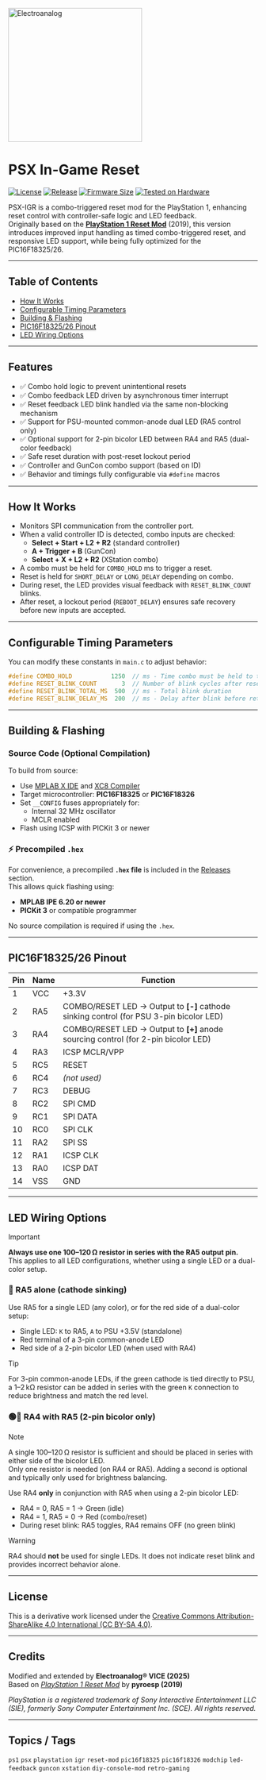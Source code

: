 <a name="top"></a>

<a href="https://www.electroanalog.com">
  <img src="https://electroanalog.github.io/img/electroanalog_logo.png" alt="Electroanalog" width="270px" />
</a>

# PSX In-Game Reset

[![License](https://img.shields.io/github/license/Electroanalog/PSX-IGR)](LICENSE)
[![Release](https://img.shields.io/github/v/release/Electroanalog/PSX-IGR)](../../releases)
[![Firmware Size](https://img.shields.io/badge/Firmware%20Size-4.45KB-blue)](../../releases)
[![Tested on Hardware](https://img.shields.io/badge/Tested-PlayStation-success)]()

PSX-IGR is a combo-triggered reset mod for the PlayStation 1, enhancing reset control with controller-safe logic and LED feedback.  
Originally based on the [**PlayStation 1 Reset Mod**](https://github.com/pyroesp/PlayStation-1-Reset-Mod) (2019), this version introduces improved input handling as timed combo-triggered reset, and responsive LED support, while being fully optimized for the PIC16F18325/26.

---

## Table of Contents
- [How It Works](#how-it-works)
- [Configurable Timing Parameters](#configurable-timing-parameters)
- [Building & Flashing](#building--flashing)
- [PIC16F18325/26 Pinout](#pic16f1832526-pinout)
- [LED Wiring Options](#led-wiring-options)  

---

## Features

- ✅ Combo hold logic to prevent unintentional resets
- ✅ Combo feedback LED driven by asynchronous timer interrupt
- ✅ Reset feedback LED blink handled via the same non-blocking mechanism
- ✅ Support for PSU-mounted common-anode dual LED (RA5 control only)
- ✅ Optional support for 2-pin bicolor LED between RA4 and RA5 (dual-color feedback)
- ✅ Safe reset duration with post-reset lockout period
- ✅ Controller and GunCon combo support (based on ID)
- ✅ Behavior and timings fully configurable via `#define` macros

---

## How It Works

- Monitors SPI communication from the controller port.
- When a valid controller ID is detected, combo inputs are checked:
  - **Select + Start + L2 + R2** (standard controller)
  - **A + Trigger + B** (GunCon)
  - **Select + X + L2 + R2** (XStation combo)
- A combo must be held for `COMBO_HOLD` ms to trigger a reset.
- Reset is held for `SHORT_DELAY` or `LONG_DELAY` depending on combo.
- During reset, the LED provides visual feedback with `RESET_BLINK_COUNT` blinks.
- After reset, a lockout period (`REBOOT_DELAY`) ensures safe recovery before new inputs are accepted.

---

## Configurable Timing Parameters

You can modify these constants in `main.c` to adjust behavior:

```c
#define COMBO_HOLD           1250  // ms - Time combo must be held to trigger reset
#define RESET_BLINK_COUNT       3  // Number of blink cycles after reset
#define RESET_BLINK_TOTAL_MS  500  // ms - Total blink duration
#define RESET_BLINK_DELAY_MS  200  // ms - Delay after blink before returning to idle
```
---

## Building & Flashing

### Source Code (Optional Compilation)
To build from source:
- Use [MPLAB X IDE](https://www.microchip.com/en-us/tools-resources/develop/mplab-x-ide) and [XC8 Compiler](https://www.microchip.com/en-us/tools-resources/develop/mplab-xc-compilers)
- Target microcontroller: **PIC16F18325** or **PIC16F18326**
- Set `__CONFIG` fuses appropriately for:
  - Internal 32 MHz oscillator
  - MCLR enabled
- Flash using ICSP with PICKit 3 or newer

### ⚡ Precompiled `.hex`
For convenience, a precompiled **`.hex` file** is included in the [Releases](../../releases) section.  
This allows quick flashing using:

- **MPLAB IPE 6.20 or newer**
- **PICKit 3** or compatible programmer

No source compilation is required if using the `.hex`.

---

## PIC16F18325/26 Pinout

| Pin | Name | Function |
|-----|------|----------|
| 1   | VCC  | +3.3V |
| 2   | RA5  | COMBO/RESET LED → Output to **[-]** cathode sinking control (for PSU 3-pin bicolor LED) |
| 3   | RA4  | COMBO/RESET LED → Output to **[+]** anode sourcing control (for 2-pin bicolor LED) |
| 4   | RA3  | ICSP MCLR/VPP |
| 5   | RC5  | RESET |
| 6   | RC4  | *(not used)* |
| 7   | RC3  | DEBUG |
| 8   | RC2  | SPI CMD |
| 9   | RC1  | SPI DATA |
| 10  | RC0  | SPI CLK |
| 11  | RA2  | SPI SS |
| 12  | RA1  | ICSP CLK |
| 13  | RA0  | ICSP DAT |
| 14  | VSS  | GND |

---

## LED Wiring Options

> [!IMPORTANT]
> **Always use one 100–120 Ω resistor in series with the RA5 output pin.**  
> This applies to all LED configurations, whether using a single LED or a dual-color setup.

### 🔴 RA5 alone (cathode sinking)
Use RA5 for a single LED (any color), or for the red side of a dual-color setup:
- Single LED: `K` to RA5, `A` to PSU +3.5V (standalone)
- Red terminal of a 3-pin common-anode LED
- Red side of a 2-pin bicolor LED (when used with RA4)

> [!TIP]
> For 3-pin common-anode LEDs, if the green cathode is tied directly to PSU, a 1–2 kΩ resistor can be added in series with the green `K` connection to reduce brightness and match the red level.

### 🟢🔴 RA4 with RA5 (2-pin bicolor only)  
> [!NOTE]
> A single 100–120 Ω resistor is sufficient and should be placed in series with either side of the bicolor LED.  
> Only one resistor is needed (on RA4 or RA5). Adding a second is optional and typically only used for brightness balancing.

Use RA4 **only** in conjunction with RA5 when using a 2-pin bicolor LED:
- RA4 = 0, RA5 = 1 → Green (idle)
- RA4 = 1, RA5 = 0 → Red (combo/reset)
- During reset blink: RA5 toggles, RA4 remains OFF (no green blink)  

> [!WARNING] 
> RA4 should **not** be used for single LEDs. It does not indicate reset blink and provides incorrect behavior alone.  

---

## License

This is a derivative work licensed under the [Creative Commons Attribution-ShareAlike 4.0 International (CC BY-SA 4.0)](https://creativecommons.org/licenses/by-sa/4.0/).

---

## Credits

Modified and extended by **Electroanalog® VICE (2025)**  
Based on [*PlayStation 1 Reset Mod*](https://github.com/pyroesp/PlayStation-1-Reset-Mod) by **pyroesp (2019)**  

*PlayStation is a registered trademark of Sony Interactive Entertainment LLC (SIE), formerly Sony Computer Entertainment Inc. (SCE). All rights reserved.*

---

## Topics / Tags

`ps1` `psx` `playstation` `igr` `reset-mod` `pic16f18325` `pic16f18326` `modchip` `led-feedback` `guncon` `xstation` `diy-console-mod` `retro-gaming`

